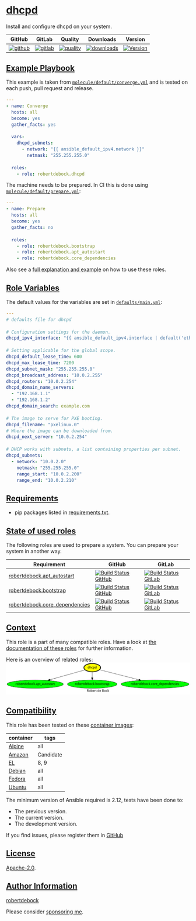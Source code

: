 # [dhcpd](#dhcpd)

Install and configure dhcpd on your system.

|GitHub|GitLab|Quality|Downloads|Version|
|------|------|-------|---------|-------|
|[![github](https://github.com/robertdebock/ansible-role-dhcpd/workflows/Ansible%20Molecule/badge.svg)](https://github.com/robertdebock/ansible-role-dhcpd/actions)|[![gitlab](https://gitlab.com/robertdebock-iac/ansible-role-dhcpd/badges/master/pipeline.svg)](https://gitlab.com/robertdebock-iac/ansible-role-dhcpd)|[![quality](https://img.shields.io/ansible/quality/21853)](https://galaxy.ansible.com/robertdebock/dhcpd)|[![downloads](https://img.shields.io/ansible/role/d/21853)](https://galaxy.ansible.com/robertdebock/dhcpd)|[![Version](https://img.shields.io/github/release/robertdebock/ansible-role-dhcpd.svg)](https://github.com/robertdebock/ansible-role-dhcpd/releases/)|

## [Example Playbook](#example-playbook)

This example is taken from [`molecule/default/converge.yml`](https://github.com/robertdebock/ansible-role-dhcpd/blob/master/molecule/default/converge.yml) and is tested on each push, pull request and release.

```yaml
---
- name: Converge
  hosts: all
  become: yes
  gather_facts: yes

  vars:
    dhcpd_subnets:
      - network: "{{ ansible_default_ipv4.network }}"
        netmask: "255.255.255.0"

  roles:
    - role: robertdebock.dhcpd
```

The machine needs to be prepared. In CI this is done using [`molecule/default/prepare.yml`](https://github.com/robertdebock/ansible-role-dhcpd/blob/master/molecule/default/prepare.yml):

```yaml
---
- name: Prepare
  hosts: all
  become: yes
  gather_facts: no

  roles:
    - role: robertdebock.bootstrap
    - role: robertdebock.apt_autostart
    - role: robertdebock.core_dependencies
```

Also see a [full explanation and example](https://robertdebock.nl/how-to-use-these-roles.html) on how to use these roles.

## [Role Variables](#role-variables)

The default values for the variables are set in [`defaults/main.yml`](https://github.com/robertdebock/ansible-role-dhcpd/blob/master/defaults/main.yml):

```yaml
---
# defaults file for dhcpd

# Configuration settings for the daemon.
dhcpd_ipv4_interface: "{{ ansible_default_ipv4.interface | default('eth0') }}"

# Setting applicable for the global scope.
dhcpd_default_lease_time: 600
dhcpd_max_lease_time: 7200
dhcpd_subnet_mask: "255.255.255.0"
dhcpd_broadcast_address: "10.0.2.255"
dhcpd_routers: "10.0.2.254"
dhcpd_domain_name_servers:
  - "192.168.1.1"
  - "192.168.1.2"
dhcpd_domain_search: example.com

# The image to serve for PXE booting.
dhcpd_filename: "pxelinux.0"
# Where the image can be downloaded from.
dhcpd_next_server: "10.0.2.254"

# DHCP works with subnets, a list containing properties per subnet.
dhcpd_subnets:
  - network: "10.0.2.0"
    netmask: "255.255.255.0"
    range_start: "10.0.2.200"
    range_end: "10.0.2.210"
```

## [Requirements](#requirements)

- pip packages listed in [requirements.txt](https://github.com/robertdebock/ansible-role-dhcpd/blob/master/requirements.txt).

## [State of used roles](#state-of-used-roles)

The following roles are used to prepare a system. You can prepare your system in another way.

| Requirement | GitHub | GitLab |
|-------------|--------|--------|
|[robertdebock.apt_autostart](https://galaxy.ansible.com/robertdebock/apt_autostart)|[![Build Status GitHub](https://github.com/robertdebock/ansible-role-apt_autostart/workflows/Ansible%20Molecule/badge.svg)](https://github.com/robertdebock/ansible-role-apt_autostart/actions)|[![Build Status GitLab](https://gitlab.com/robertdebock-iac/ansible-role-apt_autostart/badges/master/pipeline.svg)](https://gitlab.com/robertdebock-iac/ansible-role-apt_autostart)|
|[robertdebock.bootstrap](https://galaxy.ansible.com/robertdebock/bootstrap)|[![Build Status GitHub](https://github.com/robertdebock/ansible-role-bootstrap/workflows/Ansible%20Molecule/badge.svg)](https://github.com/robertdebock/ansible-role-bootstrap/actions)|[![Build Status GitLab](https://gitlab.com/robertdebock-iac/ansible-role-bootstrap/badges/master/pipeline.svg)](https://gitlab.com/robertdebock-iac/ansible-role-bootstrap)|
|[robertdebock.core_dependencies](https://galaxy.ansible.com/robertdebock/core_dependencies)|[![Build Status GitHub](https://github.com/robertdebock/ansible-role-core_dependencies/workflows/Ansible%20Molecule/badge.svg)](https://github.com/robertdebock/ansible-role-core_dependencies/actions)|[![Build Status GitLab](https://gitlab.com/robertdebock-iac/ansible-role-core_dependencies/badges/master/pipeline.svg)](https://gitlab.com/robertdebock-iac/ansible-role-core_dependencies)|

## [Context](#context)

This role is a part of many compatible roles. Have a look at [the documentation of these roles](https://robertdebock.nl/) for further information.

Here is an overview of related roles:
![dependencies](https://raw.githubusercontent.com/robertdebock/ansible-role-dhcpd/png/requirements.png "Dependencies")

## [Compatibility](#compatibility)

This role has been tested on these [container images](https://hub.docker.com/u/robertdebock):

|container|tags|
|---------|----|
|[Alpine](https://hub.docker.com/repository/docker/robertdebock/alpine/general)|all|
|[Amazon](https://hub.docker.com/repository/docker/robertdebock/amazonlinux/general)|Candidate|
|[EL](https://hub.docker.com/repository/docker/robertdebock/enterpriselinux/general)|8, 9|
|[Debian](https://hub.docker.com/repository/docker/robertdebock/debian/general)|all|
|[Fedora](https://hub.docker.com/repository/docker/robertdebock/fedora/general)|all|
|[Ubuntu](https://hub.docker.com/repository/docker/robertdebock/ubuntu/general)|all|

The minimum version of Ansible required is 2.12, tests have been done to:

- The previous version.
- The current version.
- The development version.

If you find issues, please register them in [GitHub](https://github.com/robertdebock/ansible-role-dhcpd/issues)

## [License](#license)

[Apache-2.0](https://github.com/robertdebock/ansible-role-dhcpd/blob/master/LICENSE).

## [Author Information](#author-information)

[robertdebock](https://robertdebock.nl/)

Please consider [sponsoring me](https://github.com/sponsors/robertdebock).
